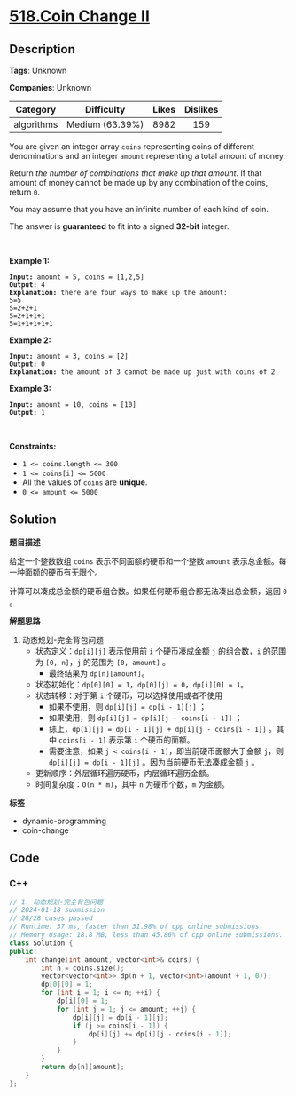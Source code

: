 # [518.Coin Change II](https://leetcode.com/problems/coin-change-ii/description/)

## Description

**Tags**: Unknown

**Companies**: Unknown

|  Category  |   Difficulty    | Likes | Dislikes |
| :--------: | :-------------: | :---: | :------: |
| algorithms | Medium (63.39%) | 8982  |   159    |

<p>You are given an integer array <code>coins</code> representing coins of different denominations and an integer <code>amount</code> representing a total amount of money.</p>
<p>Return <em>the number of combinations that make up that amount</em>. If that amount of money cannot be made up by any combination of the coins, return <code>0</code>.</p>
<p>You may assume that you have an infinite number of each kind of coin.</p>
<p>The answer is <strong>guaranteed</strong> to fit into a signed <strong>32-bit</strong> integer.</p>
<p>&nbsp;</p>
<p><strong class="example">Example 1:</strong></p>
<pre><code><strong>Input:</strong> amount = 5, coins = [1,2,5]
<strong>Output:</strong> 4
<strong>Explanation:</strong> there are four ways to make up the amount:
5=5
5=2+2+1
5=2+1+1+1
5=1+1+1+1+1</code></pre>
<p><strong class="example">Example 2:</strong></p>
<pre><code><strong>Input:</strong> amount = 3, coins = [2]
<strong>Output:</strong> 0
<strong>Explanation:</strong> the amount of 3 cannot be made up just with coins of 2.</code></pre>
<p><strong class="example">Example 3:</strong></p>
<pre><code><strong>Input:</strong> amount = 10, coins = [10]
<strong>Output:</strong> 1</code></pre>
<p>&nbsp;</p>
<p><strong>Constraints:</strong></p>
<ul>
  <li><code>1 &lt;= coins.length &lt;= 300</code></li>
  <li><code>1 &lt;= coins[i] &lt;= 5000</code></li>
  <li>All the values of <code>coins</code> are <strong>unique</strong>.</li>
  <li><code>0 &lt;= amount &lt;= 5000</code></li>
</ul>

## Solution

**题目描述**

给定一个整数数组 `coins` 表示不同面额的硬币和一个整数 `amount` 表示总金额。每一种面额的硬币有无限个。

计算可以凑成总金额的硬币组合数。如果任何硬币组合都无法凑出总金额，返回 `0` 。

**解题思路**

1. 动态规划-完全背包问题
   - 状态定义：`dp[i][j]` 表示使用前 `i` 个硬币凑成金额 `j` 的组合数，`i` 的范围为 `[0, n]`，`j` 的范围为 `[0, amount]` 。
     - 最终结果为 `dp[n][amount]`。
   - 状态初始化：`dp[0][0] = 1`，`dp[0][j] = 0`，`dp[i][0] = 1`。
   - 状态转移：对于第 `i` 个硬币，可以选择使用或者不使用
     - 如果不使用，则 `dp[i][j] = dp[i - 1][j]` ；
     - 如果使用，则 `dp[i][j] = dp[i][j - coins[i - 1]]` ；
     - 综上，`dp[i][j] = dp[i - 1][j] + dp[i][j - coins[i - 1]]` 。其中 `coins[i - 1]` 表示第 `i` 个硬币的面额。
     - 需要注意，如果 `j < coins[i - 1]`，即当前硬币面额大于金额 `j`，则 `dp[i][j] = dp[i - 1][j]` 。因为当前硬币无法凑成金额 `j` 。
   - 更新顺序：外层循环遍历硬币，内层循环遍历金额。
   - 时间复杂度：`O(n * m)`，其中 `n` 为硬币个数，`m` 为金额。

**标签**

- dynamic-programming
- coin-change

<!-- code start -->
## Code

### C++

```cpp
// 1. 动态规划-完全背包问题
// 2024-01-18 submission
// 28/28 cases passed
// Runtime: 37 ms, faster than 31.98% of cpp online submissions.
// Memory Usage: 18.8 MB, less than 45.86% of cpp online submissions.
class Solution {
public:
    int change(int amount, vector<int>& coins) {
        int n = coins.size();
        vector<vector<int>> dp(n + 1, vector<int>(amount + 1, 0));
        dp[0][0] = 1;
        for (int i = 1; i <= n; ++i) {
            dp[i][0] = 1;
            for (int j = 1; j <= amount; ++j) {
                dp[i][j] = dp[i - 1][j];
                if (j >= coins[i - 1]) {
                    dp[i][j] += dp[i][j - coins[i - 1]];
                }
            }
        }
        return dp[n][amount];
    }
};
```

<!-- code end -->
